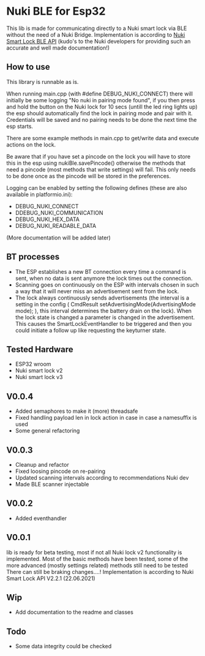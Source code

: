 # Nuki BLE for Esp32
This lib is made for communicating directly to a Nuki smart lock via BLE without the need of a Nuki Bridge.
Implementation is according to [Nuki Smart Lock BLE API](https://developer.nuki.io/page/nuki-smart-lock-api-2/2/) 
(kudo's to the Nuki developers for providing such an accurate and well made documentation!)

## How to use
This library is runnable as is.

When running main.cpp (with #define DEBUG_NUKI_CONNECT) there will initially be some logging "No nuki in pairing mode found", if you then press and hold the button on the Nuki lock for 10 secs (untill the led ring lights up) the esp should automatically find the lock in pairing mode and pair with it.
Credentials will be saved and no pairing needs to be done the next time the esp starts.

There are some example methods in main.cpp to get/write data and execute actions on the lock.

Be aware that if you have set a pincode on the lock you will have to store this in the esp using nukiBle.savePincode() otherwise the methods that need a pincode (most methods that write settings) will fail.
This only needs to be done once as the pincode will be stored in the preferences.

Logging can be enabled by setting the following defines (these are also available in platformio.ini):
- DEBUG_NUKI_CONNECT
- DDEBUG_NUKI_COMMUNICATION
- DEBUG_NUKI_HEX_DATA
- DEBUG_NUKI_READABLE_DATA

(More documentation will be added later)

## BT processes
- The ESP establishes a new BT connection every time a command is sent, when no data is sent anymore the lock times out the connection.
- Scanning goes on continuously on the ESP with intervals chosen in such a way that it will never miss an advertisement sent from the lock.
- The lock always continuously sends advertisements (the interval is a setting in the config ( CmdResult setAdvertisingMode(AdvertisingMode mode); ), this interval determines the battery drain on the lock). When the lock state is changed a parameter is changed in the advertisement. This causes the SmartLockEventHandler to be triggered and then you could initiate a follow up like requesting the keyturner state.

## Tested Hardware
- ESP32 wroom
- Nuki smart lock v2
- Nuki smart lock v3

## V0.0.4
- Added semaphores to make it (more) threadsafe
- Fixed handling payload len in lock action in case in case a namesuffix is used
- Some general refactoring

## V0.0.3
- Cleanup and refactor
- Fixed loosing pincode on re-pairing
- Updated scanning intervals according to recommendations Nuki dev
- Made BLE scanner injectable

## V0.0.2
- Added eventhandler

## V0.0.1
lib is ready for beta testing, most if not all Nuki lock v2 functionality is implemented.
Most of the basic methods have been tested, some of the more advanced (mostly settings related) methods still need to be tested
There can still be braking changes....!
Implementation is according to Nuki Smart Lock API V2.2.1 (22.06.2021)

## Wip
- Add documentation to the readme and classes

## Todo
- Some data integrity could be checked
